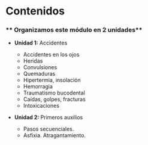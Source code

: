 # Contenidos

### ** Organizamos este módulo en 2 unidades**

*   **Unidad 1:** Accidentes
    *   Accidentes en los ojos
    *   Heridas
    *   Convulsiones
    *   Quemaduras
    *   Hipertermia, insolación
    *   Hemorragia
    *   Traumatismo bucodental
    *   Caídas, golpes, fracturas
    *   Intoxicaciones

*   **Unidad 2:** Primeros auxilios
    *   Pasos secuenciales.
    *   Asfixia. Atragantamiento.

